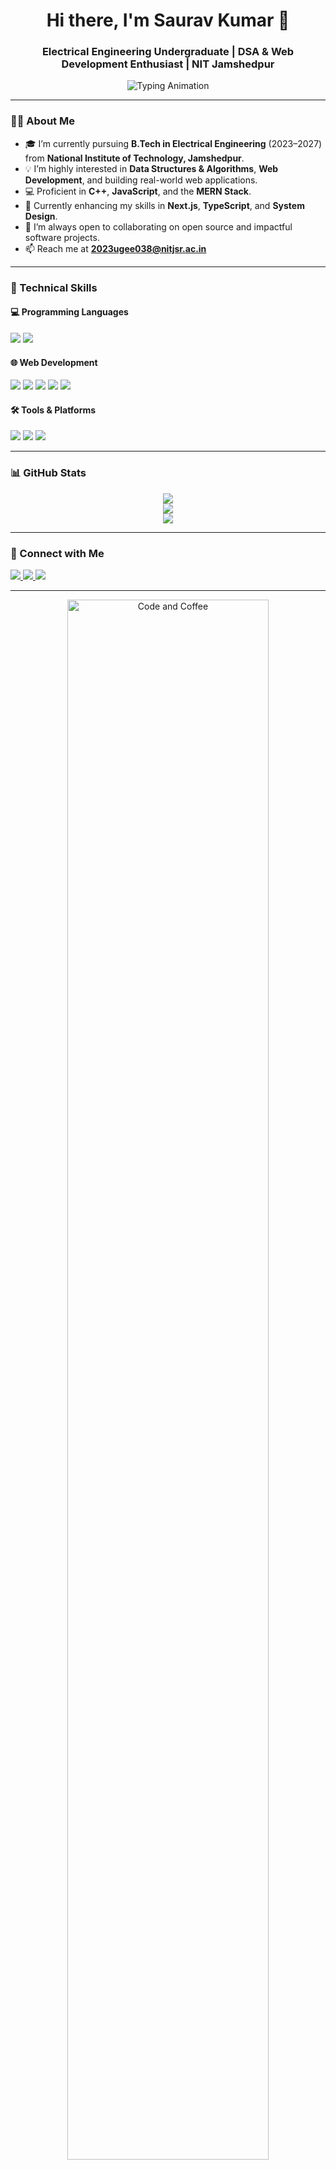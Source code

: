 <!-- Header -->
<h1 align="center">Hi there, I'm Saurav Kumar 👋</h1>
<h3 align="center">Electrical Engineering Undergraduate | DSA & Web Development Enthusiast | NIT Jamshedpur</h3>

<p align="center">
  <img src="https://readme-typing-svg.demolab.com?font=Fira+Code&size=22&pause=1000&center=true&vCenter=true&width=460&lines=Electrical+Engineering+Student+at+NIT+Jamshedpur;Web+Developer+%7C+DSA+Practitioner;MERN+Stack+Learner;Open+to+Collaborations+%F0%9F%91%8D" alt="Typing Animation" />
</p>

---

### 🧑‍🎓 About Me

- 🎓 I’m currently pursuing **B.Tech in Electrical Engineering** (2023–2027) from **National Institute of Technology, Jamshedpur**.
- 💡 I’m highly interested in **Data Structures & Algorithms**, **Web Development**, and building real-world web applications.
- 💻 Proficient in **C++**, **JavaScript**, and the **MERN Stack**.
- 🌱 Currently enhancing my skills in **Next.js**, **TypeScript**, and **System Design**.
- 🤝 I’m always open to collaborating on open source and impactful software projects.
- 📫 Reach me at **2023ugee038@nitjsr.ac.in**

---

### 🚀 Technical Skills

#### 💻 Programming Languages
<p>
  <img src="https://img.shields.io/badge/C++-00599C?style=flat&logo=c%2B%2B&logoColor=white" />
  <img src="https://img.shields.io/badge/JavaScript-F7DF1E?style=flat&logo=javascript&logoColor=black" />
</p>

#### 🌐 Web Development
<p>
  <img src="https://img.shields.io/badge/React-20232A?style=flat&logo=react&logoColor=61DAFB" />
  <img src="https://img.shields.io/badge/Node.js-339933?style=flat&logo=node-dot-js&logoColor=white" />
  <img src="https://img.shields.io/badge/Express.js-000000?style=flat&logo=express&logoColor=white" />
  <img src="https://img.shields.io/badge/MongoDB-47A248?style=flat&logo=mongodb&logoColor=white" />
  <img src="https://img.shields.io/badge/Tailwind_CSS-38B2AC?style=flat&logo=tailwind-css&logoColor=white" />
</p>

#### 🛠 Tools & Platforms
<p>
  <img src="https://img.shields.io/badge/Git-F05032?style=flat&logo=git&logoColor=white" />
  <img src="https://img.shields.io/badge/GitHub-181717?style=flat&logo=github&logoColor=white" />
  <img src="https://img.shields.io/badge/VSCode-007ACC?style=flat&logo=visual-studio-code&logoColor=white" />
</p>

---

### 📊 GitHub Stats

<p align="center">
  <img src="https://github-readme-stats.vercel.app/api?username=SauravKumar04&show_icons=true&theme=tokyonight&hide_border=true" />
  <br />
  <img src="https://streak-stats.demolab.com?user=SauravKumar04&theme=tokyonight&hide_border=true" />
  <br />
  <img src="https://github-readme-stats.vercel.app/api/top-langs/?username=SauravKumar04&layout=compact&theme=tokyonight&hide_border=true" />
</p>

---

### 🔗 Connect with Me

<p>
  <a href="mailto:2023ugee038@nitjsr.ac.in">
    <img src="https://img.shields.io/badge/Gmail-D14836?style=for-the-badge&logo=gmail&logoColor=white" />
  </a>
  <a href="https://www.linkedin.com/in/saurav-kumar-32b61128a/" target="_blank">
    <img src="https://img.shields.io/badge/LinkedIn-0A66C2?style=for-the-badge&logo=linkedin&logoColor=white" />
  </a>
  <a href="https://github.com/SauravKumar04" target="_blank">
    <img src="https://img.shields.io/badge/GitHub-171515?style=for-the-badge&logo=github&logoColor=white" />
  </a>
</p>

---
<p align="center">
  <img src="https://images.unsplash.com/photo-1519389950473-47ba0277781c?auto=format&fit=crop&w=1050&q=80" width="80%" alt="Code and Coffee" />
</p>

